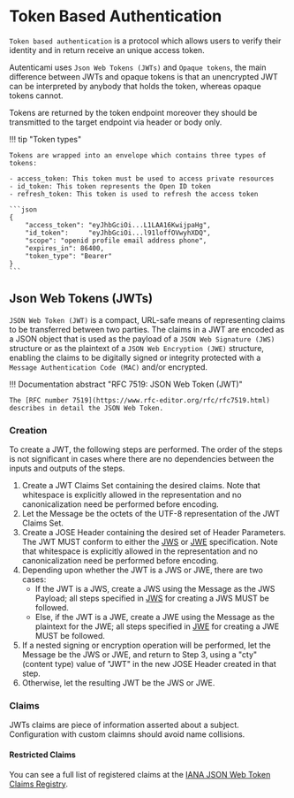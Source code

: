 [JWS]: https://www.rfc-editor.org/rfc/rfc7519.html#ref-JWS
[JWE]: https://www.rfc-editor.org/rfc/rfc7519.html#ref-JWE

# Token Based Authentication

`Token based authentication` is a protocol which allows users to verify their identity and in return receive an unique access token.

Autenticami uses `Json Web Tokens (JWTs)` and `Opaque tokens`, the main difference between JWTs and opaque tokens is that an unencrypted JWT can be interpreted by anybody that holds the token, whereas opaque tokens cannot.

Tokens are returned by the token endpoint moreover they should be transmitted to the target endpoint via header or body only.

!!! tip "Token types"

    Tokens are wrapped into an envelope which contains three types of tokens:
    
    - access_token: This token must be used to access private resources
    - id_token: This token represents the Open ID token
    - refresh_token: This token is used to refresh the access token

    ```json
    {
        "access_token": "eyJhbGciOi...L1LAA16KwijpaHg",
        "id_token":     "eyJhbGciOi...l91loffOVwyhXDQ",
        "scope": "openid profile email address phone",
        "expires_in": 86400,
        "token_type": "Bearer"
    }
    ```

## Json Web Tokens (JWTs)

`JSON Web Token (JWT)` is a compact, URL-safe means of representing claims to be transferred between two parties.  The claims in a JWT are encoded as a JSON object that is used as the payload of a `JSON Web Signature (JWS)` structure or as the plaintext of a `JSON Web Encryption (JWE)` structure, enabling the claims to be digitally signed or integrity protected with a `Message Authentication Code (MAC)` and/or encrypted.

!!! Documentation abstract "RFC 7519: JSON Web Token (JWT)"

    The [RFC number 7519](https://www.rfc-editor.org/rfc/rfc7519.html) describes in detail the JSON Web Token.

### Creation

To create a JWT, the following steps are performed. The order of the steps is not significant in cases where there are no dependencies between the inputs and outputs of the steps.

1. Create a JWT Claims Set containing the desired claims. Note that whitespace is explicitly allowed in the representation and no canonicalization need be performed before encoding.
2. Let the Message be the octets of the UTF-8 representation of the JWT Claims Set.
3. Create a JOSE Header containing the desired set of Header Parameters. The JWT MUST conform to either the [JWS] or [JWE] specification. Note that whitespace is explicitly allowed in the representation and no canonicalization need be performed before encoding.
4. Depending upon whether the JWT is a JWS or JWE, there are two cases:
    - If the JWT is a JWS, create a JWS using the Message as the JWS Payload; all steps specified in [JWS] for creating a JWS MUST be followed.
    - Else, if the JWT is a JWE, create a JWE using the Message as the plaintext for the JWE; all steps specified in [JWE] for creating a JWE MUST be followed.
5. If a nested signing or encryption operation will be performed, let the Message be the JWS or JWE, and return to Step 3, using a "cty" (content type) value of "JWT" in the new JOSE Header created in that step.
6. Otherwise, let the resulting JWT be the JWS or JWE.

### Claims

JWTs claims are piece of information asserted about a subject.
Configuration with custom claimns should avoid name collisions.


#### Restricted Claims

You can see a full list of registered claims at the [IANA JSON Web Token Claims Registry](https://www.iana.org/assignments/jwt/jwt.xhtml#claims).
